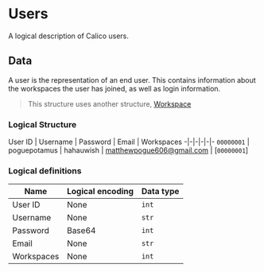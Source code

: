 [Workspace]: (./Workspace.md)

# Users

A logical description of Calico users.

## Data

A user is the representation of an end user. This contains information about the workspaces the user has joined, as well as login information.

> This structure uses another structure, [Workspace](Workspace)

### Logical Structure

User ID | Username | Password | Email | Workspaces
-|-|-|-|-|-
`00000001` | poguepotamus | hahauwish | matthewpogue606@gmail.com | [`00000001`]

### Logical definitions

 Name       | Logical encoding      | Data type
------------|-----------------------|-----------
User ID     | None                  | `int`
Username    | None                  | `str`
Password    | Base64                | `int`
Email       | None                  | `str`
Workspaces  | None                  | `int`